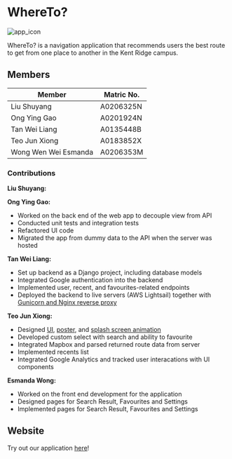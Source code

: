 # WhereTo?

![app_icon](https://i.imgur.com/BQCfKEL.png)

WhereTo? is a navigation application that recommends users the best route to get from one place to
another in the Kent Ridge campus.

## Members

| Member               | Matric No. |
| -------------------- | ---------- |
| Liu Shuyang          | A0206325N  |
| Ong Ying Gao         | A0201924N  |
| Tan Wei Liang        | A0135448B  |
| Teo Jun Xiong        | A0183852X  |
| Wong Wen Wei Esmanda | A0206353M  |

### Contributions

**Liu Shuyang:**

**Ong Ying Gao:**

* Worked on the back end of the web app to decouple view from API
* Conducted unit tests and integration tests
* Refactored UI code
* Migrated the app from dummy data to the API when the server was hosted

**Tan Wei Liang:**
* Set up backend as a Django project, including database models
* Integrated Google authentication into the backend
* Implemented user, recent, and favourites-related endpoints
* Deployed the backend to live servers (AWS Lightsail) together with [Gunicorn and Nginx reverse proxy](https://serverfault.com/questions/331256/why-do-i-need-nginx-and-something-like-gunicorn)

**Teo Jun Xiong:**
* Designed [UI](https://www.figma.com/file/VbO8SFNmPKuwrHLv0gD5or/Wireframe?node-id=0%3A1), [poster](https://i.imgur.com/DJ2gZ8Q.png), and [splash screen animation](https://i.imgur.com/4m2PT4h.gif) 
* Developed custom select with search and ability to favourite
* Integrated Mapbox and parsed returned route data from server
* Implemented recents list
* Integrated Google Analytics and tracked user interacations with UI components



**Esmanda Wong:**
* Worked on the front end development for the application
* Designed pages for Search Result, Favourites and Settings
* Implemented pages for Search Result, Favourites and Settings

## Website

Try out our application [here](http://master.d2tah98lqcf7b1.amplifyapp.com)!
